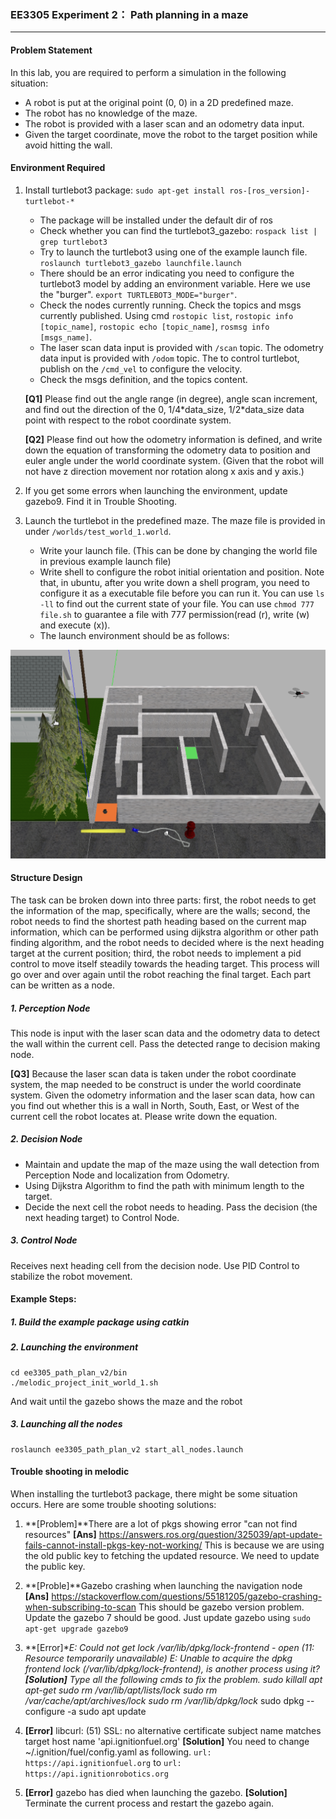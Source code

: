 ### EE3305 Experiment 2： Path planning in a maze
---

#### Problem Statement
In this lab, you are required to perform a simulation in the following situation:

* A robot is put at the original point (0, 0) in a 2D predefined maze. 
* The robot has no knowledge of the maze.
* The robot is provided with a laser scan and an odometry data input.
* Given the target coordinate, move the robot to the target position while avoid hitting the wall.

#### Environment Required
1. Install turtlebot3 package:
    `sudo apt-get install ros-[ros_version]-turtlebot-*`
    * The package will be installed under the default dir of ros
    * Check whether you can find the turtlebot3_gazebo: `rospack list | grep turtlebot3`
    * Try to launch the turtlebot3 using one of the example launch file. `roslaunch turtlebot3_gazebo launchfile.launch`
    * There should be an error indicating you need to configure the turtlebot3 model by adding an environment variable. Here we use the "burger". `export TURTLEBOT3_MODE="burger"`.
    * Check the nodes currently running. Check the topics and msgs currently published. Using cmd `rostopic list`, `rostopic info [topic_name]`, `rostopic echo [topic_name]`, `rosmsg info [msgs_name]`.
    * The laser scan data input is provided with `/scan` topic. The odometry data input is provided with `/odom` topic. The to control turtlebot, publish on the `/cmd_vel` to configure the velocity.
    * Check the msgs definition, and the topics content.

    **[Q1]** Please find out the angle range (in degree), angle scan increment, and find out the direction of the 0, 1/4\*data_size, 1/2\*data_size data point with respect to the robot coordinate system.
    
    **[Q2]** Please find out how the odometry information is defined, and write down the equation of transforming the odometry data to position and euler angle under the world coordinate system. (Given that the robot will not have z direction movement nor rotation along x axis and y axis.)

2. If you get some errors when launching the environment, update gazebo9. Find it in Trouble Shooting.

3. Launch the turtlebot in the predefined maze. The maze file is provided in under `/worlds/test_world_1.world`.

    * Write your launch file. (This can be done by changing the world file in previous example launch file)
    * Write shell to configure the robot initial orientation and position. Note that, in ubuntu, after you write down a shell program, you need to configure it as a executable file before you can run it. You can use `ls -ll` to find out the current state of your file. You can use `chmod 777 file.sh` to guarantee a file with 777 permission(read (r), write (w) and execute (x)).
    * The launch environment should be as follows:

![lab2_launch_environment](images/lab2_launch_environment.png)
    


#### Structure Design

The task can be broken down into three parts: first, the robot needs to get the information of the map, specifically, where are the walls; second, the robot needs to find the shortest path heading based on the current map information, which can be performed using dijkstra algorithm or other path finding algorithm, and the robot needs to decided where is the next heading target at the current position; third, the robot needs to implement a pid control to move itself steadily towards the heading target. This process will go over and over again until the robot reaching the final target. Each part can be written as a node.

##### 1. Perception Node
This node is input with the laser scan data and the odometry data to detect the wall within the current cell. Pass the detected range to decision making node. 

**[Q3]** Because the laser scan data is taken under the robot coordinate system, the map needed to be construct is under the world coordinate system. Given the odometry information and the laser scan data, how can you find out whether this is a wall in North, South, East, or West of the current cell the robot locates at. Please write down the equation.


##### 2. Decision Node
* Maintain and update the map of the maze using the wall detection from Perception Node and localization from Odometry. 
* Using Dijkstra Algorithm to find the path with minimum length to the target. 
* Decide the next cell the robot needs to heading. Pass the decision (the next heading target) to Control Node.

##### 3. Control Node
Receives next heading cell from the decision node. Use PID Control to stabilize the robot movement.

#### Example Steps:
##### 1. Build the example package using catkin
##### 2. Launching the environment
```
cd ee3305_path_plan_v2/bin
./melodic_project_init_world_1.sh
```
And wait until the gazebo shows the maze and the robot

##### 3. Launching all the nodes
```
roslaunch ee3305_path_plan_v2 start_all_nodes.launch
```

#### Trouble shooting in melodic

When installing the turtlebot3 package, there might be some situation occurs. Here are some trouble shooting solutions:

1. **[Problem]**There are a lot of pkgs showing error "can not find resources"
**[Ans]** <https://answers.ros.org/question/325039/apt-update-fails-cannot-install-pkgs-key-not-working/>
This is because we are using the old public key to fetching the updated resource. We need to update the public key.

2. **[Proble]**Gazebo crashing when launching the navigation node
**[Ans]** <https://stackoverflow.com/questions/55181205/gazebo-crashing-when-subscribing-to-scan>
This should be gazebo version problem. Update the gazebo 7 should be good.
Just update gazebo using `sudo apt-get upgrade gazebo9`

3. **[Error]**E: Could not get lock /var/lib/dpkg/lock-frontend - open (11: Resource temporarily unavailable)
E: Unable to acquire the dpkg frontend lock (/var/lib/dpkg/lock-frontend), is another process using it?
**[Solution]** Type all the following cmds to fix the problem.
sudo killall apt apt-get
sudo rm /var/lib/apt/lists/lock
sudo rm /var/cache/apt/archives/lock
sudo rm /var/lib/dpkg/lock*
sudo dpkg --configure -a
sudo apt update

4. **[Error]** libcurl: (51) SSL: no alternative certificate subject name matches target host name 'api.ignitionfuel.org'
**[Solution]** You need to change ~/.ignition/fuel/config.yaml as following.
    `url: https://api.ignitionfuel.org`
to
    `url: https://api.ignitionrobotics.org`
    
5. **[Error]** gazebo has died when launching the gazebo.
**[Solution]** Terminate the current process and restart the gazebo again.

